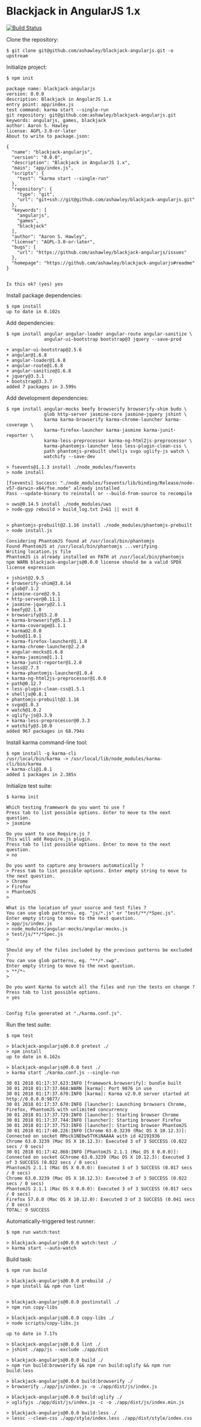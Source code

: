 Blackjack in AngularJS 1.x
==========================

[![Build Status](https://travis-ci.org/ashawley/blackjack-angularjs.svg?branch=master)](https://travis-ci.org/ashawley/blackjack-angularjs)

Clone the repository:

    $ git clone git@github.com/ashawley/blackjack-angularjs.git -o upstream

Initialize project:

    $ npm init

    package name: blackjack-angularjs
    version: 0.0.0
    description: Blackjack in AngularJS 1.x
    entry point: app/index.js
    test command: karma start --single-run
    git repository: git@github.com:ashawley/blackjack-angularjs.git
    keywords: angularjs, games, blackjack
    author: Aaron S. Hawley
    license: AGPL-3.0-or-later
    About to write to package.json:
    
    {
      "name": "blackjack-angularjs",
      "version": "0.0.0",
      "description": "Blackjack in AngularJS 1.x",
      "main": "app/index.js",
      "scripts": {
        "test": "karma start --single-run"
      },
      "repository": {
        "type": "git",
        "url": "git+ssh://git@github.com/ashawley/blackjack-angularjs.git"
      },
      "keywords": [
        "angularjs",
        "games",
        "blackjack"
      ],
      "author": "Aaron S. Hawley",
      "license": "AGPL-3.0-or-later",
      "bugs": {
        "url": "https://github.com/ashawley/blackjack-angularjs/issues"
      },
      "homepage": "https://github.com/ashawley/blackjack-angularjs#readme"
    }
    
    
    Is this ok? (yes) yes

Install package dependencies:

    $ npm install
    up to date in 0.102s

Add dependencies:

    $ npm install angular angular-loader angular-route angular-sanitize \
                  angular-ui-bootstrap bootstrap@3 jquery --save-prod
    
    + angular-ui-bootstrap@2.5.6
    + angular@1.6.8
    + angular-loader@1.6.8
    + angular-route@1.6.8
    + angular-sanitize@1.6.8
    + jquery@3.3.1
    + bootstrap@3.3.7
    added 7 packages in 3.599s

Add development dependencies:

    $ npm install angular-mocks beefy browserify browserify-shim budo \
                  glob http-server jasmine-core jasmine-jquery jshint \
                  karma karma-browserify karma-chrome-launcher karma-coverage \
                  karma-firefox-launcher karma-jasmine karma-junit-reporter \
                  karma-less-preprocessor karma-ng-html2js-preprocessor \
                  karma-phantomjs-launcher less less-plugin-clean-css \
                  path phantomjs-prebuilt shelljs svgo uglify-js watch \
                  watchify --save-dev

    > fsevents@1.1.3 install ./node_modules/fsevents
    > node install
    
    [fsevents] Success: "./node_modules/fsevents/lib/binding/Release/node-v57-darwin-x64/fse.node" already installed
    Pass --update-binary to reinstall or --build-from-source to recompile
    
    > uws@0.14.5 install ./node_modules/uws
    > node-gyp rebuild > build_log.txt 2>&1 || exit 0
    
    
    > phantomjs-prebuilt@2.1.16 install ./node_modules/phantomjs-prebuilt
    > node install.js
    
    Considering PhantomJS found at /usr/local/bin/phantomjs
    Found PhantomJS at /usr/local/bin/phantomjs ...verifying
    Writing location.js file
    PhantomJS is already installed on PATH at /usr/local/bin/phantomjs
    npm WARN blackjack-angularjs@0.0.0 license should be a valid SPDX license expression
    
    + jshint@2.9.5
    + browserify-shim@3.8.14
    + glob@7.1.2
    + jasmine-core@2.9.1
    + http-server@0.11.1
    + jasmine-jquery@2.1.1
    + beefy@2.1.8
    + browserify@15.2.0
    + karma-browserify@5.1.3
    + karma-coverage@1.1.1
    + karma@2.0.0
    + budo@11.0.1
    + karma-firefox-launcher@1.1.0
    + karma-chrome-launcher@2.2.0
    + angular-mocks@1.6.8
    + karma-jasmine@1.1.1
    + karma-junit-reporter@1.2.0
    + less@2.7.3
    + karma-phantomjs-launcher@1.0.4
    + karma-ng-html2js-preprocessor@1.0.0
    + path@0.12.7
    + less-plugin-clean-css@1.5.1
    + shelljs@0.8.1
    + phantomjs-prebuilt@2.1.16
    + svgo@1.0.3
    + watch@1.0.2
    + uglify-js@3.3.9
    + karma-less-preprocessor@0.3.3
    + watchify@3.10.0
    added 967 packages in 68.794s

Install karma command-line tool:

    $ npm install -g karma-cli
    /usr/local/bin/karma -> /usr/local/lib/node_modules/karma-cli/bin/karma
    + karma-cli@1.0.1
    added 1 packages in 2.385s

Initialize test suite:

    $ karma init
    
    Which testing framework do you want to use ?
    Press tab to list possible options. Enter to move to the next question.
    > jasmine
    
    Do you want to use Require.js ?
    This will add Require.js plugin.
    Press tab to list possible options. Enter to move to the next question.
    > no
    
    Do you want to capture any browsers automatically ?
    > Press tab to list possible options. Enter empty string to move to the next question. 
    > Chrome
    > Firefox
    > PhantomJS
    > 
    
    What is the location of your source and test files ?
    You can use glob patterns, eg. "js/*.js" or "test/**/*Spec.js".
    Enter empty string to move to the next question.
    > app/js/index.js
    > node_modules/angular-mocks/angular-mocks.js
    > test/js/**/*Spec.js
    > 
    
    Should any of the files included by the previous patterns be excluded ?
    You can use glob patterns, eg. "**/*.swp".
    Enter empty string to move to the next question.
    > **/*~
    > 
    
    Do you want Karma to watch all the files and run the tests on change ?
    Press tab to list possible options.
    > yes
    
    
    Config file generated at "./karma.conf.js".

Run the test suite:

    $ npm test
    
    > blackjack-angularjs@0.0.0 pretest ./
    > npm install
    up to date in 6.162s
    
    > blackjack-angularjs@0.0.0 test ./
    > karma start ./karma.conf.js --single-run
    
    30 01 2018 01:17:37.623:INFO [framework.browserify]: bundle built
    30 01 2018 01:17:37.668:WARN [karma]: Port 9876 in use
    30 01 2018 01:17:37.670:INFO [karma]: Karma v2.0.0 server started at http://0.0.0.0:9877/
    30 01 2018 01:17:37.670:INFO [launcher]: Launching browsers Chrome, Firefox, PhantomJS with unlimited concurrency
    30 01 2018 01:17:37.729:INFO [launcher]: Starting browser Chrome
    30 01 2018 01:17:37.744:INFO [launcher]: Starting browser Firefox
    30 01 2018 01:17:37.753:INFO [launcher]: Starting browser PhantomJS
    30 01 2018 01:17:40.226:INFO [Chrome 63.0.3239 (Mac OS X 10.12.3)]: Connected on socket RMsck1NEbw5TYKiNAAAA with id 42191936
    Chrome 63.0.3239 (Mac OS X 10.12.3): Executed 3 of 3 SUCCESS (0.022 secs / 0 secs)
    30 01 2018 01:17:42.860:INFO [PhantomJS 2.1.1 (Mac OS X 0.0.0)]: Connected on socket GChrome 63.0.3239 (Mac OS X 10.12.3): Executed 3 of 3 SUCCESS (0.022 secs / 0 secs)
    PhantomJS 2.1.1 (Mac OS X 0.0.0): Executed 3 of 3 SUCCESS (0.017 secs / 0 secs)
    Chrome 63.0.3239 (Mac OS X 10.12.3): Executed 3 of 3 SUCCESS (0.022 secs / 0 secs)
    PhantomJS 2.1.1 (Mac OS X 0.0.0): Executed 3 of 3 SUCCESS (0.017 secs / 0 secs)
    Firefox 57.0.0 (Mac OS X 10.12.0): Executed 3 of 3 SUCCESS (0.041 secs / 0 secs)
    TOTAL: 9 SUCCESS

Automatically-triggered test runner:

    $ npm run watch:test
    
    > blackjack-angularjs@0.0.0 watch:test ./
    > karma start --auto-watch

Build task:

    $ npm run build
    
    > blackjack-angularjs@0.0.0 prebuild ./
    > npm install && npm run lint
    
    
    > blackjack-angularjs@0.0.0 postinstall ./
    > npm run copy-libs
    
    > blackjack-angularjs@0.0.0 copy-libs ./
    > node scripts/copy-libs.js
    
    up to date in 7.17s
    
    > blackjack-angularjs@0.0.0 lint ./
    > jshint ./app/js --exclude ./app/dist
    
    > blackjack-angularjs@0.0.0 build ./
    > npm run build:browserify && npm run build:uglify && npm run build:less
    
    > blackjack-angularjs@0.0.0 build:browserify ./
    > browserify ./app/js/index.js -o ./app/dist/js/index.js

    > blackjack-angularjs@0.0.0 build:uglify ./
    > uglifyjs ./app/dist/js/index.js -c -o ./app/dist/js/index.min.js
    
    > blackjack-angularjs@0.0.0 build:less ./
    > lessc --clean-css ./app/style/index.less ./app/dist/style/index.css
